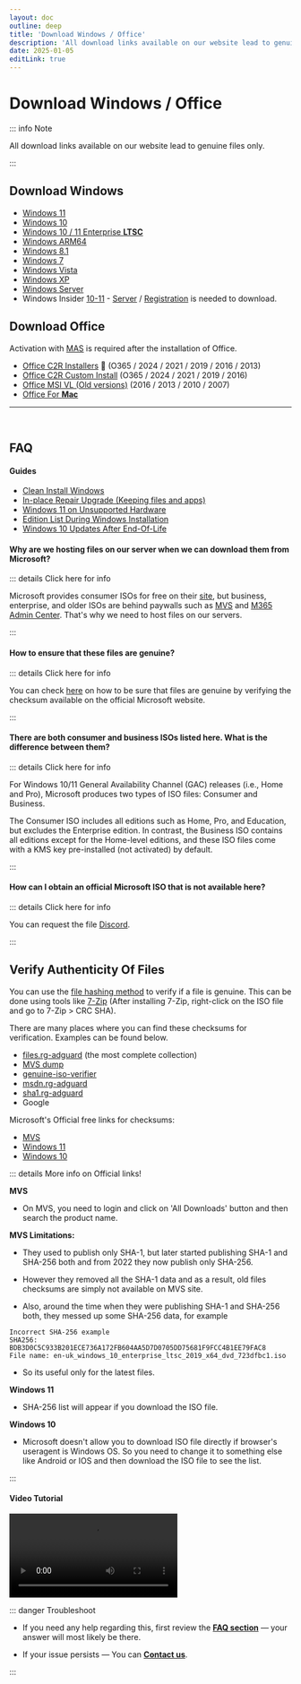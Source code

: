 ```yaml
---
layout: doc
outline: deep
title: 'Download Windows / Office'
description: 'All download links available on our website lead to genuine files only'
date: 2025-01-05
editLink: true
---
```


# Download Windows / Office

::: info Note

All download links available on our website lead to genuine files only.

:::

## Download Windows
-  [Windows 11](./windows_11_links)
-  [Windows 10](./windows_10_links)
-  [Windows 10 / 11 Enterprise **LTSC**](./windows_ltsc_links)
-  [Windows ARM64](./windows_arm_links)
-  [Windows 8.1](./windows_8.1_links)
-  [Windows 7](./windows_7_links)
-  [Windows Vista][winvist]
-  [Windows XP](./windows_xp_links)
-  [Windows Server][winserv]
-  Windows Insider [10-11][1] - [Server][2] / [Registration][3] is needed to download.

## Download Office

Activation with [MAS](./index#step2) is required after the installation of Office.

-  [Office C2R Installers][4] 🤍 (O365 / 2024 / 2021 / 2019 / 2016 / 2013)
-  [Office C2R Custom Install][5] (O365 / 2024 / 2021 / 2019 / 2016)
-  [Office MSI VL (Old versions)][winmsi] (2016 / 2013 / 2010 / 2007)
-  [Office For **Mac**][winmac]

<hr/><br/>

## FAQ

#### Guides

- [Clean Install Windows](./clean_install_windows)
- [In-place Repair Upgrade (Keeping files and apps)](./in-place_repair_upgrade)
- [Windows 11 on Unsupported Hardware](./clean_install_windows#windows-11-on-unsupported-hardware)
- [Edition List During Windows Installation](./clean_install_windows#edition-list-during-windows-installation)
- [Windows 10 Updates After End-Of-Life](./windows10_eol)

#### Why are we hosting files on our server when we can download them from Microsoft?

::: details Click here for info

Microsoft provides consumer ISOs for free on their [site][6], but business, enterprise, and older ISOs are behind paywalls such as [MVS][7] and [M365 Admin Center][8]. That's why we need to host files on our servers.

:::

#### How to ensure that these files are genuine?

::: details Click here for info

You can check [here](./genuine-installation-media#verify-authenticity-of-files) on how to be sure that files are genuine by verifying the checksum available on the official Microsoft website.

:::

#### There are both consumer and business ISOs listed here. What is the difference between them?

::: details Click here for info

For Windows 10/11 General Availability Channel (GAC) releases (i.e., Home and Pro), Microsoft produces two types of ISO files: Consumer and Business.

The Consumer ISO includes all editions such as Home, Pro, and Education, but excludes the Enterprise edition. In contrast, the Business ISO contains all editions except for the Home-level editions, and these ISO files come with a KMS key pre-installed (not activated) by default.

:::

#### How can I obtain an official Microsoft ISO that is not available here?

::: details Click here for info

You can request the file [Discord][9].

:::


## Verify Authenticity Of Files

You can use the [file hashing method][10] to verify if a file is genuine. This can be done using tools like [7-Zip][11] (After installing 7-Zip, right-click on the ISO file and go to 7-Zip > CRC SHA).

There are many places where you can find these checksums for verification. Examples can be found below.

- [files.rg-adguard][12] (the most complete collection)
- [MVS dump][13]
- [genuine-iso-verifier][14]
- [msdn.rg-adguard][15]
- [sha1.rg-adguard][16]
- Google

Microsoft's Official free links for checksums:

- [MVS][17]
- [Windows 11][18]
- [Windows 10][19]


::: details More info on Official links!

**MVS**  
- On MVS, you need to login and click on 'All Downloads' button and then search the product name.

**MVS Limitations:**  
- They used to publish only SHA-1, but later started publishing SHA-1 and SHA-256 both and from 2022 they now publish only SHA-256.

- However they removed all the SHA-1 data and as a result, old files checksums are simply not available on MVS site.

- Also, around the time when they were publishing SHA-1 and SHA-256 both, they messed up some SHA-256 data, for example

```shell
Incorrect SHA-256 example
SHA256: BDB3D0C5C933B201ECE736A172FB604AA5D7D0705DD75681F9FCC4B1EE79FAC8
File name: en-uk_windows_10_enterprise_ltsc_2019_x64_dvd_723dfbc1.iso
```

- So its useful only for the latest files.

**Windows 11**
- SHA-256 list will appear if you download the ISO file.

**Windows 10**
- Microsoft doesn't allow you to download ISO file directly if browser's useragent is Windows OS. So you need to change it to something else like Android or IOS and then download the ISO file to see the list.

:::


#### Video Tutorial

<video class="video-js vjs-default-skin vjs-fluid" controls preload="auto" data-setup='{}'>
  <source src="/how_to_verify_files.mp4" type="video/mp4" />
  <p class="vjs-no-js"></p>
</video>

::: danger Troubleshoot

- If you need any help regarding this, first review the [**FAQ section**](./faq) — your answer will most likely be there.  

- If your issue persists — You can [**Contact us**](./troubleshoot).

:::

[1]: https://www.microsoft.com/en-us/software-download/windowsinsiderpreviewiso
[2]: https://www.microsoft.com/en-us/software-download/windowsinsiderpreviewserver
[3]: https://www.microsoft.com/en-us/windowsinsider/getting-started
[4]: https://gravesoft.dev/office_c2r_links
[5]: https://gravesoft.dev/office_c2r_custom
[6]: https://www.microsoft.com/en-us/software-download
[7]: https://visualstudio.microsoft.com/subscriptions/
[8]: https://learn.microsoft.com/en-us/licensing/vlsc-faqs-home-page
[9]: https://discord.gg/FajfGaH3nD
[10]: https://en.wikipedia.org/wiki/File_verification
[11]: https://7-zip.org/
[12]: https://files.rg-adguard.net/search
[13]: https://awuctl.github.io/mvs/
[14]: https://genuine-iso-verifier.weebly.com/
[15]: https://msdn.rg-adguard.net/
[16]: https://sha1.rg-adguard.net/
[17]: https://my.visualstudio.com/Downloads
[18]: https://www.microsoft.com/en-us/software-download/windows11
[19]: https://www.microsoft.com/en-us/software-download/windows10
[win11]: https://massgrave.dev/windows_11_links
[win10]: https://massgrave.dev/windows_10_links
[winen]: https://massgrave.dev/windows_ltsc_links
[winarm]: https://massgrave.dev/windows_arm_links
[win8]: https://massgrave.dev/windows_8.1_links
[win7]: https://massgrave.dev/windows_7_links
[winvist]: https://massgrave.dev/windows_vista__links
[winxp]: https://massgrave.dev/windows_xp_links
[winserv]: https://massgrave.dev/windows_server_links
[winmsi]: https://massgrave.dev/office_msi_links
[winmac]: https://massgrave.dev/office_for_mac
